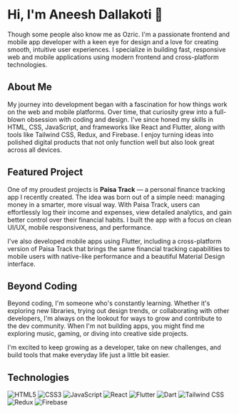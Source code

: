 # Hi, I'm Aneesh Dallakoti 👋

Though some people also know me as Ozric. I'm a passionate frontend and mobile app developer with a keen eye for design and a love for creating smooth, intuitive user experiences. I specialize in building fast, responsive web and mobile applications using modern frontend and cross-platform technologies.

## About Me
My journey into development began with a fascination for how things work on the web and mobile platforms. Over time, that curiosity grew into a full-blown obsession with coding and design. I've since honed my skills in HTML, CSS, JavaScript, and frameworks like React and Flutter, along with tools like Tailwind CSS, Redux, and Firebase. I enjoy turning ideas into polished digital products that not only function well but also look great across all devices.

## Featured Project
One of my proudest projects is **Paisa Track** — a personal finance tracking app I recently created. The idea was born out of a simple need: managing money in a smarter, more visual way. With Paisa Track, users can effortlessly log their income and expenses, view detailed analytics, and gain better control over their financial habits. I built the app with a focus on clean UI/UX, mobile responsiveness, and performance.

I've also developed mobile apps using Flutter, including a cross-platform version of Paisa Track that brings the same financial tracking capabilities to mobile users with native-like performance and a beautiful Material Design interface.

## Beyond Coding
Beyond coding, I'm someone who's constantly learning. Whether it's exploring new libraries, trying out design trends, or collaborating with other developers, I'm always on the lookout for ways to grow and contribute to the dev community. When I'm not building apps, you might find me exploring music, gaming, or diving into creative side projects.

I'm excited to keep growing as a developer, take on new challenges, and build tools that make everyday life just a little bit easier.

## Technologies
![HTML5](https://img.shields.io/badge/-HTML5-E34F26?style=flat-square&logo=html5&logoColor=white)
![CSS3](https://img.shields.io/badge/-CSS3-1572B6?style=flat-square&logo=css3)
![JavaScript](https://img.shields.io/badge/-JavaScript-black?style=flat-square&logo=javascript)
![React](https://img.shields.io/badge/-React-black?style=flat-square&logo=react)
![Flutter](https://img.shields.io/badge/-Flutter-02569B?style=flat-square&logo=flutter)
![Dart](https://img.shields.io/badge/-Dart-0175C2?style=flat-square&logo=dart)
![Tailwind CSS](https://img.shields.io/badge/-TailwindCSS-38B2AC?style=flat-square&logo=tailwind-css&logoColor=white)
![Redux](https://img.shields.io/badge/-Redux-764ABC?style=flat-square&logo=redux)
![Firebase](https://img.shields.io/badge/-Firebase-FFCA28?style=flat-square&logo=firebase&logoColor=black) 